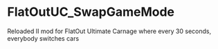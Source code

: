 # FlatOutUC_SwapGameMode
Reloaded II mod for FlatOut Ultimate Carnage where every 30 seconds, everybody switches cars
